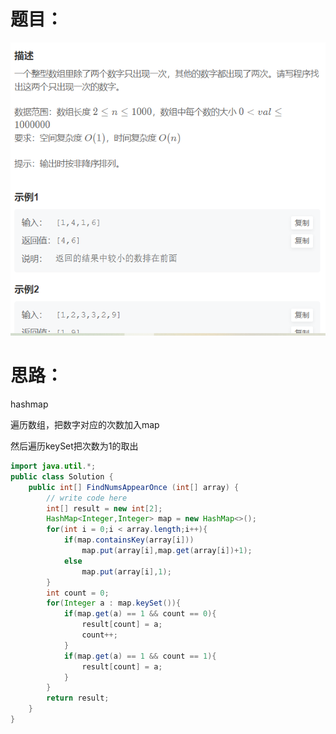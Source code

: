 # 题目：

![](https://github.com/SaoDiSengA/forWork/blob/master/images/数组中只出现一次的两个数字.png)

# 思路：

hashmap

遍历数组，把数字对应的次数加入map

然后遍历keySet把次数为1的取出

```java
import java.util.*;
public class Solution {
    public int[] FindNumsAppearOnce (int[] array) {
        // write code here
        int[] result = new int[2];
        HashMap<Integer,Integer> map = new HashMap<>();
        for(int i = 0;i < array.length;i++){
            if(map.containsKey(array[i]))
                map.put(array[i],map.get(array[i])+1);
            else
                map.put(array[i],1);
        }
        int count = 0;
        for(Integer a : map.keySet()){
            if(map.get(a) == 1 && count == 0){
                result[count] = a;
                count++;
            }
            if(map.get(a) == 1 && count == 1){
                result[count] = a;
            }
        }
        return result;
    }
}
```

